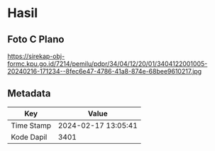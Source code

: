 # Hasil

## Foto C Plano

https://sirekap-obj-formc.kpu.go.id/7214/pemilu/pdpr/34/04/12/20/01/3404122001005-20240216-171234--8fec6e47-4786-41a8-874e-68bee9610217.jpg


## Metadata

| Key        | Value               |
| ---------- | ------------------- |
| Time Stamp | 2024-02-17 13:05:41 |
| Kode Dapil | 3401                |



